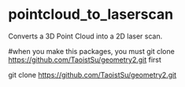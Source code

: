 # pointcloud_to_laserscan
Converts a 3D Point Cloud into a 2D laser scan.

#when you make this packages, you must git clone https://github.com/TaoistSu/geometry2.git first

git clone https://github.com/TaoistSu/geometry2.git
